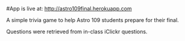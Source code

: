 #App is live at:
http://astro109final.herokuapp.com  

A simple trivia game to help Astro 109 students prepare for their final.

Questions were retrieved from in-class iClickr questions.